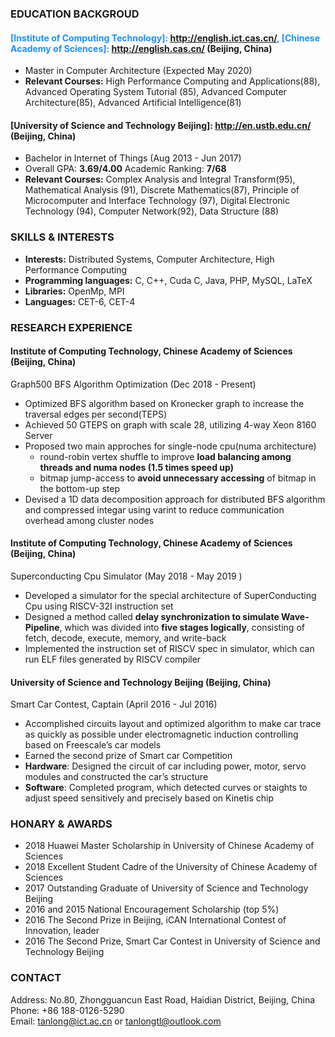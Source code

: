 ### EDUCATION BACKGROUD
#### <font color="#1E90FF">[Institute of Computing Technology]: http://english.ict.cas.cn/, [Chinese Academy of Sciences]: http://english.cas.cn/</font>   (Beijing, China)
* Master in Computer Architecture              (Expected May 2020)
* **Relevant Courses:** High Performance Computing and Applications(88), Advanced Operating System Tutorial (85), Advanced Computer
Architecture(85), Advanced Artificial Intelligence(81)

#### **[University of Science and Technology Beijing]**: http://en.ustb.edu.cn/            (Beijing, China) 
* Bachelor in Internet of Things                     (Aug 2013 - Jun 2017)
* Overall GPA: **3.69/4.00**      Academic Ranking: **7/68**
* **Relevant Courses:** Complex Analysis and Integral Transform(95), Mathematical Analysis (91), Discrete Mathematics(87), Principle of
Microcomputer and Interface Technology (97), Digital Electronic Technology (94), Computer Network(92), Data Structure (88)

### SKILLS & INTERESTS
* **Interests:** Distributed Systems, Computer Architecture, High Performance Computing
* **Programming languages:** C, C++, Cuda C, Java, PHP, MySQL, LaTeX
* **Libraries:** OpenMp, MPI
* **Languages:** CET-6, CET-4

### RESEARCH EXPERIENCE
#### Institute of Computing Technology, Chinese Academy of Sciences (Beijing, China)
Graph500 BFS Algorithm Optimization (Dec 2018 - Present)
* Optimized BFS algorithm based on Kronecker graph to increase the traversal edges per second(TEPS)
* Achieved 50 GTEPS on graph with scale 28, utilizing 4-way Xeon 8160 Server
* Proposed two main approches for single-node cpu(numa architecture)
  * round-robin vertex shuffle to improve **load balancing among threads and numa nodes (1.5 times speed up)**
  * bitmap jump-access to **avoid unnecessary accessing** of bitmap in the bottom-up step
* Devised a 1D data decomposition approach for distributed BFS algorithm and compressed integar using varint to reduce
communication overhead among cluster nodes

#### Institute of Computing Technology, Chinese Academy of Sciences (Beijing, China)
Superconducting Cpu Simulator (May 2018 - May 2019  )
* Developed a simulator for the special architecture of SuperConducting Cpu using RISCV-32I instruction set
* Designed a method called **delay synchronization to simulate Wave-Pipeline**, which was divided into **five stages
logically**, consisting of fetch, decode, execute, memory, and write-back
* Implemented the instruction set of RISCV spec in simulator, which can run ELF files generated by RISCV compiler

#### University of Science and Technology Beijing (Beijing, China)
Smart Car Contest, Captain (April 2016 - Jul 2016)
* Accomplished circuits layout and optimized algorithm to make car trace as quickly as possible under electromagnetic
induction controlling based on Freescale’s car models
* Earned the second prize of Smart car Competition
* **Hardware**: Designed the circuit of car including power, motor, servo modules and constructed the car’s structure
* **Software**: Completed program, which detected curves or staights to adjust speed sensitively and precisely based on
Kinetis chip

### HONARY & AWARDS
* 2018 Huawei Master Scholarship in University of Chinese Academy of Sciences
* 2018 Excellent Student Cadre of the University of Chinese Academy of Sciences
* 2017 Outstanding Graduate of University of Science and Technology Beijing
* 2016 and 2015 National Encouragement Scholarship (top 5%)
* 2016 The Second Prize in Beijing, iCAN International Contest of Innovation, leader
* 2016 The Second Prize, Smart Car Contest in University of Science and Technology Beijing

### CONTACT
Address: No.80, Zhongguancun East Road, Haidian District, Beijing, China  
Phone: +86 188-0126-5290    
Email: tanlong@ict.ac.cn or tanlongtl@outlook.com

